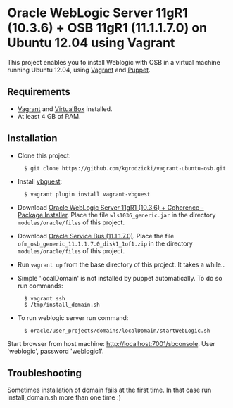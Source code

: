 # Oracle WebLogic Server 11gR1 (10.3.6) + OSB 11gR1 (11.1.1.7.0)  on Ubuntu 12.04 using Vagrant

This project enables you to install Weblogic with OSB in a virtual machine running
Ubuntu 12.04, using [Vagrant] and [Puppet].

## Requirements

* [Vagrant] and [VirtualBox] installed.
* At least 4 GB of RAM.

## Installation

* Clone this project:

        $ git clone https://github.com/kgrodzicki/vagrant-ubuntu-osb.git

* Install [vbguest]:

        $ vagrant plugin install vagrant-vbguest

* Download [Oracle WebLogic Server 11gR1 (10.3.6) + Coherence - Package Installer]. Place the file
  `wls1036_generic.jar` in the directory `modules/oracle/files`
  of this project.

* Download [Oracle Service Bus (11.1.1.7.0)]. Place the file
  `ofm_osb_generic_11.1.1.7.0_disk1_1of1.zip` in the directory `modules/oracle/files`
  of this project.

* Run `vagrant up` from the base directory of this project. It takes a while..

* Simple 'localDomain' is not installed by puppet automatically. To do so run commands:
  
        $ vagrant ssh
        $ /tmp/install_domain.sh

* To run weblogic server run command:
  
        $ oracle/user_projects/domains/localDomain/startWebLogic.sh

Start browser from host machine: [http://localhost:7001/sbconsole]. User 'weblogic', password 'weblogic1'.

## Troubleshooting
Sometimes installation of domain fails at the first time. In that case run install_domain.sh more than one time :)

[Vagrant]: http://www.vagrantup.com/

[VirtualBox]: https://www.virtualbox.org/

[Puppet]: http://puppetlabs.com/

[Oracle WebLogic Server 11gR1 (10.3.6) + Coherence - Package Installer]: http://www.oracle.com/technetwork/middleware/service-bus/downloads/index.html

[Oracle Service Bus (11.1.1.7.0)]: http://www.oracle.com/technetwork/middleware/service-bus/downloads/index.html

[vbguest]: https://github.com/dotless-de/vagrant-vbguest

[http://localhost:7001/sbconsole]: http://localhost:7001/sbconsole
